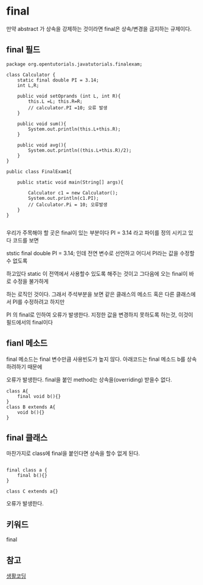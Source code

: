 # final	

만약 abstract 가 상속을 강제하는 것이라면 final은 상속/변경을 금지하는 규제이다.

## final 필드

```
package org.opentutorials.javatutorials.finalexam;

class Calculator {
	static final double PI = 3.14;
	int L,R;

	public void setOprands (int L, int R){
		this.L =L; this.R=R;
		// calculator.PI =10; 오류 발생
	}

	public void sum(){
		System.out.println(this.L+this.R);
	}

	public void avg(){
		System.out.println((this.L+this.R)/2);
	}
}

public class FinalExam1{

	public static void main(String[] args){

		Calculator c1 = new Calculator();
		System.out.println(c1.PI);
		// Calculator.Pi = 10; 오류발생
	}
}


```

우리가 주목해야 할 곳은 final이 있는 부분이다 PI = 3.14 라고 파이를 정의 시키고 있다 코드를 보면

ststic final double PI = 3.14; 인데 전연 변수로 선언하고 어디서 PI라는 값을 수정할 수 없도록

하고있다 static 이 전역에서 사용할수 있도록 해주는 것이고 그다음에 오는 final이 바로 수정을 불가하게

하는 로직인 것이다. 그래서 주석부분을 보면 같은 클래스의 메소드 혹은 다른 클래스에서 PI를 수정하려고 하지만

PI 의 final로 인하여 오류가 발생한다. 지정한 값을 변경하지 못하도록 하는것, 이것이 필드에서의 final이다  


## fianl 메소드

final 메소드는 final 변수만큼 사용빈도가 높지 않다. 아래코드는 final 메소드 b를 상속하려하기 때문에

오류가 발생한다. final을 붙인 method는 상속을(overriding) 받을수 없다.

```
class A{
	final void b(){}
}
class B extends A{
	void b(){}
}
```


## final 클래스

마찬가지로 class에 final을 붙인다면 상속을 할수 없게 된다.

```

final class a {
	final b(){}
}

class C extends a{}
```

오류가 발생한다.

## 키워드

final

## 참고
[생활코딩](https://opentutorials.org/course/1223/6145)



